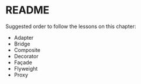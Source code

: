 # README

Suggested order to follow the lessons on this chapter:

- Adapter
- Bridge
- Composite
- Decorator
- Façade
- Flyweight
- Proxy
